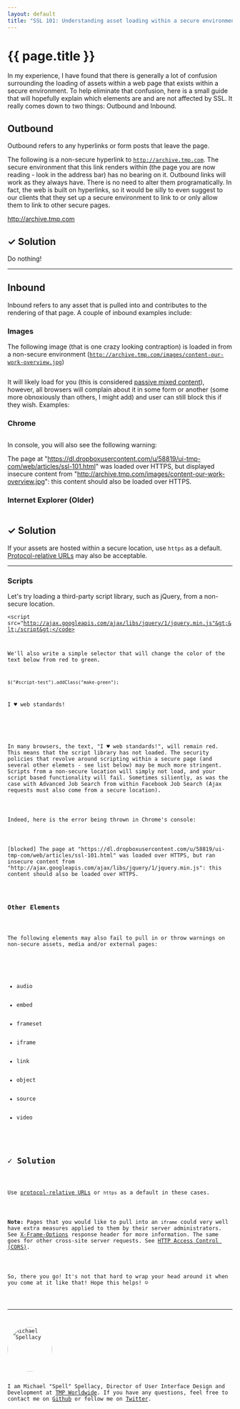 ```yaml
---
layout: default
title: "SSL 101: Understanding asset loading within a secure environment"
---
```


# {{ page.title }}

In my experience, I have  found that there is generally a lot of confusion surrounding the loading of assets within a web page that exists within a secure environment. To help eliminate that confusion, here is a small guide that will hopefully explain which elements are and are not affected by SSL. It really comes down to two things: Outbound and Inbound.

## Outbound

Outbound refers to any hyperlinks or form posts that leave the page.

The following is a non-secure hyperlink to <code>http://archive.tmp.com</code>. The secure environment that this link renders within (the page you are now reading - look in the address bar) has no bearing on it. Outbound links will work as they always have. There is no need to alter them programatically. In fact, the web is built on hyperlinks, so it would be silly to even suggest to our clients that they set up a secure environment to link to or only allow them to link to other secure pages.

<a href="http://archive.tmp.com">http://archive.tmp.com</a>

## &#10003; Solution

Do nothing!

<hr/>

## Inbound

Inbound refers to any asset that is pulled into and contributes to the rendering of that page. A couple of inbound examples include:

### Images

The following image (that is one crazy looking contraption) is loaded in from a non-secure environment (<code>http://archive.tmp.com/images/content-our-work-overview.jpg</code>)

<img src="http://archive.tmp.com/images/content-our-work-overview.jpg" alt=""/>

It will likely load for you (this is considered <a href="https://developer.mozilla.org/en-US/docs/Security/MixedContent#Mixed_passive.2Fdisplay_content">passive mixed content</a>), however, all browsers will complain about it in some form or another (some more obnoxiously than others, I might add) and user can still block this if they wish. Examples:

### Chrome

<img src="https://dl.dropboxusercontent.com/u/58819/ui-tmp-com/web/img/security-chrome.png" alt=""/>

In console, you will also see the following warning:

The page at "https://dl.dropboxusercontent.com/u/58819/ui-tmp-com/web/articles/ssl-101.html" was loaded over HTTPS, but displayed insecure content from "http://archive.tmp.com/images/content-our-work-overview.jpg": this content should also be loaded over HTTPS.

### Internet Explorer (Older)

<img src="https://dl.dropboxusercontent.com/u/58819/ui-tmp-com/web/img/security-ie.jpg" alt=""/>

## &#10003; Solution

If your assets are hosted within a secure location, use <code>https</code> as a default. <a href="http://www.paulirish.com/2010/the-protocol-relative-url/">Protocol-relative URLs</a> may also be acceptable.

<hr/>

### Scripts

Let's try loading a third-party script library, such as jQuery, from a non-secure location.

<script src="http://ajax.googleapis.com/ajax/libs/jquery/1/jquery.min.js"></script>

<code>&lt;script src="http://ajax.googleapis.com/ajax/libs/jquery/1/jquery.min.js"&gt;&lt;/script&gt;</code>

We'll also write a simple selector that will change the color of the text below from red to green.

<code>$("#script-test").addClass("make-green");</code>

<p id="script-test">I &#9829; web standards!</p>

<script>$("#script-test").addClass("make-green");</script>

<p>In many browsers, the text, "I &#9829; web standards!", will remain red. This means that the script library has not loaded. The security policies that revolve around scripting within a secure page (and several other elemets - see list below) may be much more stringent. Scripts from a non-secure location will simply not load, and your script based functionality will fail. Sometimes siliently, as was the case with Advanced Job Search from within Facebook Job Search (Ajax requests must also come from a secure location).</p>

<p>Indeed, here is the error being thrown in Chrome's console:</p>

<p class="alert">[blocked] The page at "https://dl.dropboxusercontent.com/u/58819/ui-tmp-com/web/articles/ssl-101.html" was loaded over HTTPS, but ran insecure content from "http://ajax.googleapis.com/ajax/libs/jquery/1/jquery.min.js": this content should also be loaded over HTTPS.</p>

<h3>Other Elements</h3>

<p>The following elements may also fail to pull in or throw warnings on non-secure assets, media and/or external pages:</p>

<ul>
	<li>audio</li>
	<li>embed</li>
	<li>frameset</li>
	<li>iframe</li>
	<li>link</li>
	<li>object</li>
	<li>source</li>
	<li>video</li>
</ul>

<h2 class="hdr-solution">&#10003; Solution</h2>

<p>Use <a href="http://www.paulirish.com/2010/the-protocol-relative-url/">protocol-relative URLs</a> or <code>https</code> as a default in these cases.</p>

<p><b>Note:</b> Pages that you would like to pull into an <code>iframe</code> could very well have extra measures applied to them by their server administrators. See <a href="https://developer.mozilla.org/en-US/docs/Web/HTTP/X-Frame-Options">X-Frame-Options</a> response header for more information. The same goes for other cross-site server requests. See <a href="https://developer.mozilla.org/en-US/docs/Web/HTTP/Access_control_CORS">HTTP Access Control (CORS)</a>.</p>

<p>So, there you go! It's not that hard to wrap your head around it when you come at it like that! Hope this helps! &#9786;</p>

<hr/>

<img src="https://www.gravatar.com/avatar/89e429d4a3effa9601cd19a851c0003e?s=200" alt="Michael Spellacy" style="width: 100px; height: 100px; border-radius: 50%;">

<p>I am Michael "Spell" Spellacy, Director of User Interface Design and Development at <a href="http://www.tmp.com/">TMP Worldwide</a>. If you have any questions, feel free to contact me on <a href="https://github.com/michaelspellacy">Github</a> or follow me on <a href="https://twitter.com/spellacy">Twitter</a>.</p>